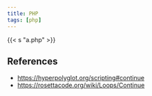```yaml
---
title: PHP
tags: [php]
---
```


{{< s "a.php" >}}

## References

- <https://hyperpolyglot.org/scripting#continue>
- <https://rosettacode.org/wiki/Loops/Continue>
